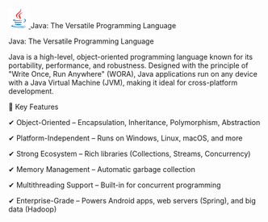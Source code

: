 <a href="https://www.java.com" target="_blank" rel="noreferrer"> <img src="https://raw.githubusercontent.com/devicons/devicon/master/icons/java/java-original.svg" alt="java" width="40" height="40"/> </a>             Java: The Versatile Programming Language

Java: The Versatile Programming Language

Java is a high-level, object-oriented programming language known for its portability, performance, and robustness. Designed with the principle of "Write Once, Run Anywhere" (WORA), Java applications run on any device with a Java Virtual Machine (JVM), making it ideal for cross-platform development.


🔹 Key Features

✔ Object-Oriented – Encapsulation, Inheritance, Polymorphism, Abstraction

✔ Platform-Independent – Runs on Windows, Linux, macOS, and more

✔ Strong Ecosystem – Rich libraries (Collections, Streams, Concurrency)

✔ Memory Management – Automatic garbage collection

✔ Multithreading Support – Built-in for concurrent programming

✔ Enterprise-Grade – Powers Android apps, web servers (Spring), and big data (Hadoop)
